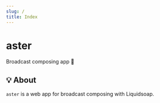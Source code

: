 ```yaml
---
slug: /
title: Index
---
```


# aster

Broadcast composing app 🧼

## 💡 About

`aster` is a web app for broadcast composing with Liquidsoap.
